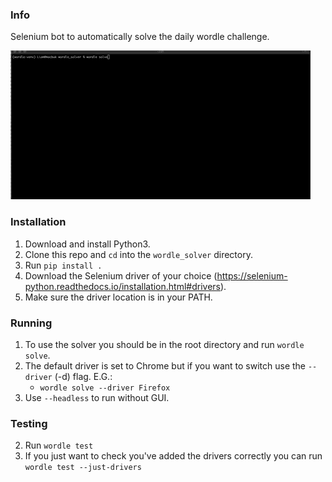 ### Info
Selenium bot to automatically solve the daily wordle challenge.

![](demo.gif)

### Installation
1. Download and install Python3.
2. Clone this repo and `cd` into the `wordle_solver` directory.
3. Run `pip install .`
4. Download the Selenium driver of your choice (https://selenium-python.readthedocs.io/installation.html#drivers).
5. Make sure the driver location is in your PATH.

### Running
1. To use the solver you should be in the root directory and run `wordle solve`.
2. The default driver is set to Chrome but if you want to switch use the `--driver` (-d) flag. E.G.:
    - `wordle solve --driver Firefox`
3. Use `--headless` to run without GUI.

### Testing
2. Run `wordle test`
3. If you just want to check you've added the drivers correctly you can run `wordle test --just-drivers`
